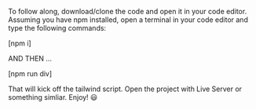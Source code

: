 To follow along, download/clone the code and open it in your code editor. Assuming you have npm installed, open a terminal in your code editor and type the following commands:

[npm i]

AND THEN …

[npm run div]

That will kick off the tailwind script. Open the project with Live Server or something simliar. Enjoy! 😃
